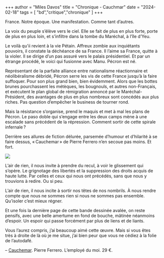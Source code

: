 +++
author = "Miles Davos"
title = "Chronique - Cauchmar"
date = "2024-02-18"
tags = [
    "bd","critique","chronique"
]
+++

France. Notre époque. Une manifestation. Comme tant d’autres.

La voix du peuple s’élève vers le ciel. Elle se fait de plus en plus forte, porte de plus en plus loin, et s’infiltre dans la tombe du Maréchal, à l’île d’Yeu.

Le voilà qu'ii revient à la vie Pétain. Affreux zombie aux inquiétants pouvoirs, il constate la déchéance de sa France. Il l’aime sa France, quitte à la violer. Il se dirige d’un pas assuré vers le palais présidentiel. Et par un étrange procédé, le voici qui fusionne avec Manu. Pécron est né. 

Représentant de la parfaite alliance entre nationalisme réactionnaire et néolibéralisme débridé, Pécron serre les vis de cette France jusqu’à la faire suffoquer. Pour son plus grand bien, bien évidemment. Alors que les bottes brunes pourchassent les métèques, les bougnouls, et autres non-Français, et exécutent le plan global de rémigration annoncé par le Maréchal-Président, des avantages de plus en plus nombreux sont concédés aux plus riches. Pas question d’empêcher le business de tourner rond.

Mais la résistance s’organise, prend le maquis et met à mal les plans de Pécron. Le paso doble qui s’engage entre les deux camps mène à une escalade sans précédent de la répression. Comment sortir de cette spirale infernale ?
	
Derrière ses allures de fiction délurée, parsemée d’humour et d’hilarité à se faire dessus, « Cauchemar » de Pierre Ferrero n’en secoue pas moins. Et fort.

![](/images/cauchemar.jpeg)
	
L’air de rien, il nous invite à prendre du recul, à voir le glissement qui s’opère. Le grignotage des libertés et la suppression des droits acquis de haute lutte. Par celles et ceux qui nous ont précédés, sans que nous y trouvions à redire. Ou si peu.
	
L’air de rien, il nous incite à sortir nos têtes de nos nombrils. À nous rendre compte que nous ne sommes rien si nous ne sommes pas ensemble. Qu’isoler c’est mieux régner.

Et une fois la dernière page de cette bande dessinée avalée, on reste pensifs, avec une belle amertume en fond de bouche, mâtinée néanmoins d’espoir. Un espoir qui passe forcément par plus de liens et de liants.

Vous l’aurez compris, j’ai beaucoup aimé cette œuvre. Mais si vous êtes très à droite de là où je me situe, j’ai bien peur que vous ne cédiez à la folie de l’autodafé.

–
[Cauchemar](https://employe-du-moi.org/Cauchemar). Pierre Ferrero. L’employé du moi. 29 €.
